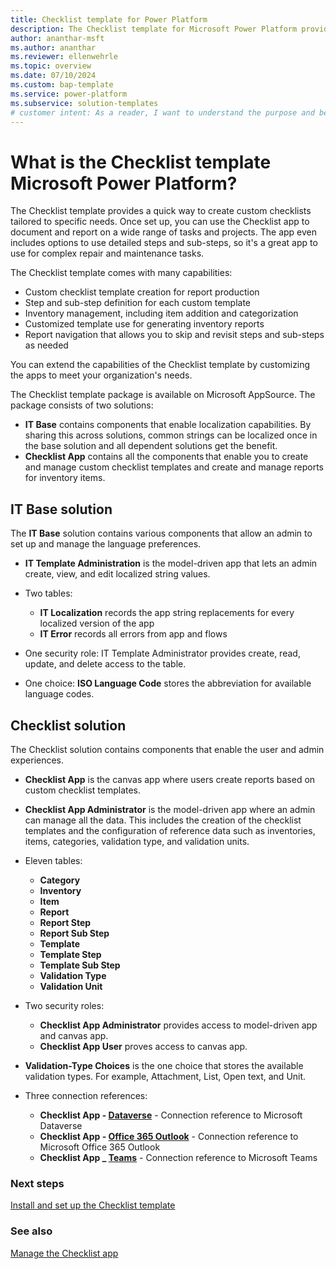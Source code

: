 ```yaml
---
title: Checklist template for Power Platform
description: The Checklist template for Microsoft Power Platform provides a quick way to create custom checklists tailored to specific needs.
author: ananthar-msft
ms.author: ananthar
ms.reviewer: ellenwehrle
ms.topic: overview
ms.date: 07/10/2024
ms.custom: bap-template
ms.service: power-platform
ms.subservice: solution-templates
# customer intent: As a reader, I want to understand the purpose and benefits of the Checklist template for Power Platform.
---
```


# What is the Checklist template Microsoft Power Platform?

The Checklist template provides a quick way to create custom checklists tailored to specific needs. Once set up, you can use the Checklist app to document and report on a wide range of tasks and projects. The app even includes options to use detailed steps and sub-steps, so it's a great app to use for complex repair and maintenance tasks.

The Checklist template comes with many capabilities:

- Custom checklist template creation for report production
- Step and sub-step definition for each custom template
- Inventory management, including item addition and categorization
- Customized template use for generating inventory reports
- Report navigation that allows you to skip and revisit steps and sub-steps as needed

You can extend the capabilities of the Checklist template by customizing the apps to meet your organization's needs.

The Checklist template package is available on Microsoft AppSource. The package consists of two solutions:

- **IT Base** contains components that enable localization capabilities. By sharing this across solutions, common strings can be localized once in the base solution and all dependent solutions get the benefit.
- **Checklist App** contains all the components that enable you to create and manage custom checklist templates and create and manage reports for inventory items.

## IT Base solution

The **IT Base** solution contains various components that allow an admin to set up and manage the language preferences.

- **IT Template Administration** is the model-driven app that lets an admin create, view, and edit localized string values.

- Two tables:

  - **IT Localization** records the app string replacements for every localized version of the app
  - **IT Error** records all errors from app and flows
- One security role: IT Template Administrator provides create, read, update, and delete access to the table. 
- One choice: **ISO Language Code** stores the abbreviation for available language codes.

## Checklist solution

The Checklist solution contains components that enable the user and admin experiences.

- **Checklist App** is the canvas app where users create reports based on custom checklist templates.
- **Checklist App Administrator** is the model-driven app where an admin can manage all the data. This includes the creation of the checklist templates and the configuration of reference data such as inventories, items, categories, validation type, and validation units.

- Eleven tables:

  - **Category**
  - **Inventory**
  - **Item**
  - **Report**
  - **Report Step**
  - **Report Sub Step**
  - **Template**
  - **Template Step**
  - **Template Sub Step**
  - **Validation Type**
  - **Validation Unit**

- Two security roles:

  - **Checklist App Administrator** provides access to model-driven app and canvas app.
  - **Checklist App User** proves access to canvas app.

- **Validation-Type Choices** is the one choice that stores the available validation types. For example, Attachment, List, Open text, and Unit.

- Three connection references:

  - **Checklist App - [Dataverse](/connectors/commondataserviceforapps/)** - Connection reference to Microsoft Dataverse
  - **Checklist App - [Office 365 Outlook](/connectors/office365/)** - Connection reference to Microsoft Office 365 Outlook
  - **Checklist App _ [Teams](/connectors/teams/)** - Connection reference to Microsoft Teams
  
### Next steps

[Install and set up the Checklist template](install-and-set-up.md)

### See also

[Manage the Checklist app](manage.md)
